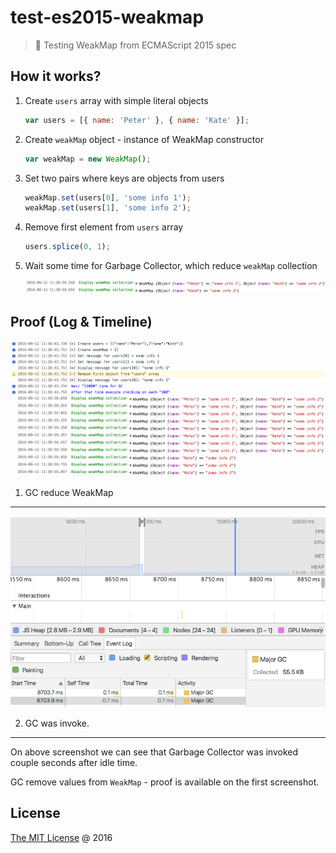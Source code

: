 # test-es2015-weakmap

> :ledger: Testing WeakMap from ECMAScript 2015 spec

## How it works?

1. Create `users` array with simple literal objects

    ```javascript
    var users = [{ name: 'Peter' }, { name: 'Kate' }];
    ```

2. Create `weakMap` object - instance of WeakMap constructor
    
    ```javascript
    var weakMap = new WeakMap();
    ```

3. Set two pairs where keys are objects from users

    ```javascript
    weakMap.set(users[0], 'some info 1');
    weakMap.set(users[1], 'some info 2');
    ```

4. Remove first element from `users` array
    
    ```javascript
    users.splice(0, 1);
    ```

5. Wait some time for Garbage Collector, which reduce `weakMap` collection

    ![](./screenshots/gc-activate.png)

## Proof (Log & Timeline)

![](./screenshots/screenshot.png)

1. GC reduce WeakMap

----

![](./screenshots/gc-activate-timeline.png)

2. GC was invoke.

---

On above screenshot we can see that Garbage Collector was invoked couple seconds after idle time.

GC remove values from `WeakMap` - proof is available on the first screenshot.

## License

[The MIT License](http://piecioshka.mit-license.org) @ 2016

